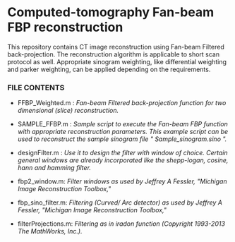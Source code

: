 # Computed-tomography Fan-beam FBP reconstruction

This repository contains CT image reconstruction using Fan-beam Filtered back-projection. The reconstruction algorithm is applicable to short scan protocol as well. Appropriate sinogram weighting, like differential weighting and parker weighting, can be applied depending on the requirements.   


### FILE CONTENTS

* FFBP_Weighted.m : *Fan-beam Filtered back-projection function for two dimensional (slice) reconstruction.*

* SAMPLE_FFBP.m : *Sample script to execute the Fan-beam FBP function with appropriate reconstruction parameters. This example script can be   used to reconstruct the sample sinogram file " Sample_sinogram.sino ".*

* designFilter.m : *Use it to design the filter with window of choice. Certain general windows are already incorporated like the shepp-logan, cosine, hann and hamming filter.*

* fbp2_window.m: *Filter windows as used by Jeffrey A Fessler, "Michigan Image Reconstruction Toolbox,"*

* fbp_sino_filter.m: *Filtering (Curved/ Arc detector) as used by Jeffrey A Fessler, "Michigan Image Reconstruction Toolbox,"*
                  
* filterProjections.m: *Filtering as in iradon function (Copyright 1993-2013 The MathWorks, Inc.).*             
